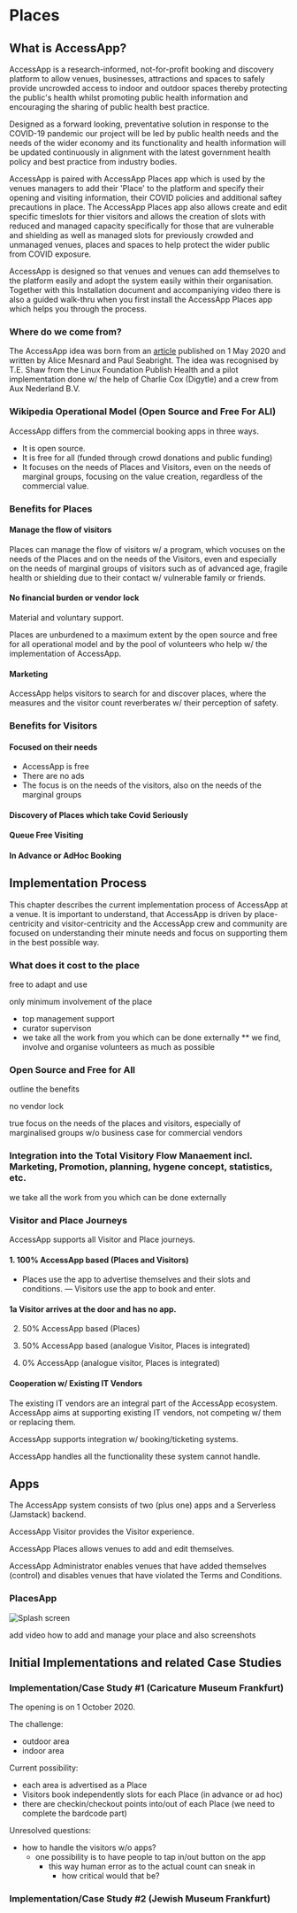 # Places

## What is AccessApp?

AccessApp is a research-informed, not-for-profit booking and discovery platform to allow venues, businesses, attractions and spaces to safely provide uncrowded access to indoor and outdoor spaces thereby protecting the public's health whilst promoting public health information and encouraging the sharing of public health best practice.

Designed as a forward looking, preventative solution in response to the COVID-19 pandemic our project will be led by public health needs and the needs of the wider economy and its functionality and health information will be updated continuously in alignment with the latest government health policy and best practice from industry bodies.

AccessApp is paired with AccessApp Places app which is used by the venues managers to add their 'Place' to the platform and specify their opening and visiting information, their COVID policies and additional saftey precautions in place. The AccessApp Places app also allows create and edit specific timeslots for thier visitors and allows the creation of slots with reduced and managed capacity specifically for those that are vulnerable and shielding as well as managed slots for previously crowded and unmanaged venues, places and spaces to help protect the wider public from COVID exposure.

AccessApp is designed so that venues and venues can add themselves to the platform easily and adopt the system easily within their organisation. Together with this Installation document and accompaniying video there is also a guided walk-thru when you first install the AccessApp Places app which helps you through the process.   

### Where do we come from?

The AccessApp idea was born from an [article](https://voxeu.org/article/easing-lockdown-digital-applications-can-help) published on 1 May 2020 and written by Alice Mesnard and Paul Seabright. The idea was recognised by T.E. Shaw from the Linux Foundation Publish Health and a pilot implementation done w/ the help of Charlie Cox (Digytle) and a crew from Aux Nederland B.V.

### Wikipedia Operational Model (Open Source and Free For ALl)

AccessApp differs from the commercial booking apps in three ways.

* It is open source.
* It is free for all (funded through crowd donations and public funding)
* It focuses on the needs of Places and Visitors, even on the needs of marginal groups, focusing on the value creation, regardless of the commercial value.

### Benefits for Places

#### Manage the flow of visitors

Places can manage the flow of visitors w/ a program, which vocuses on the needs of the Places and on the needs of the Visitors, even and especially on the needs of marginal groups of visitors such as of advanced age, fragile health or shielding due to their contact w/ vulnerable family or friends.

#### No financial burden or vendor lock

Material and voluntary support.

Places are unburdened to a maximum extent by the open source and free for all operational model and by the pool of volunteers who help w/ the implementation of AccessApp.

#### Marketing

AccessApp helps visitors to search for and discover places, where the measures and the visitor count reverberates w/ their perception of safety.

### Benefits for Visitors

#### Focused on their needs

- AccessApp is free
- There are no ads
- The focus is on the needs of the visitors, also on the needs of the marginal groups

#### Discovery of Places which take Covid Seriously

#### Queue Free Visiting

#### In Advance or AdHoc Booking

## Implementation Process

This chapter describes the current implementation process of AccessApp at a venue. It is important to understand, that AccessApp is driven by place-centricity and visitor-centricity and the AccessApp crew and community are focused on understanding their minute needs and focus on supporting them in the best possible way.

### What does it cost to the place

free to adapt and use

only minimum involvement of the place

* top management support
* curator supervison
* we take all the work from you which can be done externally
** we find, involve and organise volunteers as much as possible

### Open Source and Free for All

outline the benefits

no vendor lock

true focus on the needs of the places and visitors, especially of marginalised groups w/o business case for commercial vendors

### Integration into the Total Visitory Flow Manaement incl. Marketing, Promotion, planning, hygene concept, statistics, etc.

we take all the work from you which can be done externally 

### Visitor and Place Journeys

AccessApp supports all Visitor and Place journeys.

#### 1. 100% AccessApp based (Places and Visitors)

- Places use the app to advertise themselves and their slots and conditions.
— Visitors use the app to book and enter.

#### 1a Visitor arrives at the door and has no app.

2. 50% AccessApp based (Places)

3. 50% AccessApp based (analogue Visitor, Places is integrated)

4. 0% AccessApp (analogue visitor, Places is integrated)

#### Cooperation w/ Existing IT Vendors

The existing IT vendors are an integral part of the AccessApp ecosystem. AccessApp aims at supporting existing IT vendors, not competing w/ them or replacing them.

AccessApp supports integration w/ booking/ticketing systems.

AccessApp handles all the functionality these system cannot handle.

## Apps

The AccessApp system consists of two (plus one) apps and a Serverless (Jamstack) backend.

AccessApp Visitor provides the Visitor experience.

AccessApp Places allows venues to add and edit themselves.

AccessApp Administrator enables venues that have added themselves (control) and disables venues that have violated the Terms and Conditions.

### PlacesApp

![Splash screen](images/F0C205DF-43A2-4897-9A39-93D3DC813FF0.png)

add video how to add and manage your place and also screenshots

## Initial Implementations and related Case Studies

### Implementation/Case Study #1 (Caricature Museum Frankfurt)

The opening is on 1 October 2020.

The challenge:

- outdoor area
- indoor area

Current possibility:

- each area is advertised as a Place 
- Visitors book independently slots for each Place (in advance or ad hoc) 
- there are checkin/checkout points into/out of each Place (we need to complete the bardcode part) 

Unresolved questions:

- how to handle the visitors w/o apps? 
  - one possibility is to have people to tap in/out button on the app 
    - this way human error as to the actual count can sneak in 
      - how critical would that be? 

### Implementation/Case Study #2 (Jewish Museum Frankfurt)
